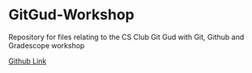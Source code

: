 # GitGud-Workshop
Repository for files relating to the CS Club Git Gud with Git, Github and Gradescope workshop

[Github Link](https://github.com/Melkor118/GitGud-Workshop)
